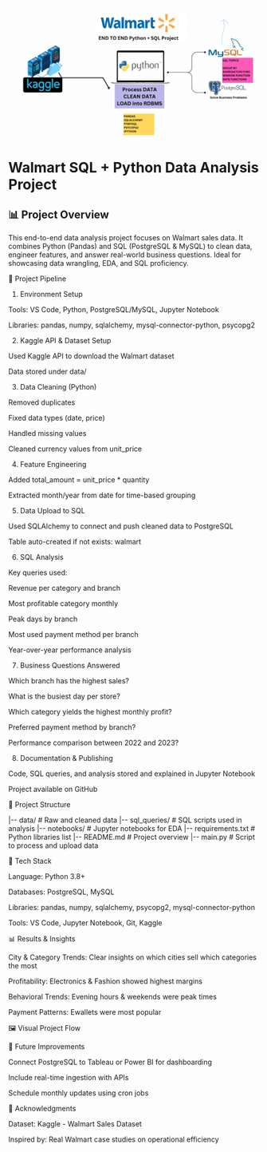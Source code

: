 ![Walmart Project Diagram](Walmart%20Project.png)

# Walmart SQL + Python Data Analysis Project

## 📊 Project Overview


This end-to-end data analysis project focuses on Walmart sales data. It combines Python (Pandas) and SQL (PostgreSQL & MySQL) to clean data, engineer features, and answer real-world business questions. Ideal for showcasing data wrangling, EDA, and SQL proficiency.

🔄 Project Pipeline

1. Environment Setup

Tools: VS Code, Python, PostgreSQL/MySQL, Jupyter Notebook

Libraries: pandas, numpy, sqlalchemy, mysql-connector-python, psycopg2

2. Kaggle API & Dataset Setup

Used Kaggle API to download the Walmart dataset

Data stored under data/

3. Data Cleaning (Python)

Removed duplicates

Fixed data types (date, price)

Handled missing values

Cleaned currency values from unit_price

4. Feature Engineering

Added total_amount = unit_price * quantity

Extracted month/year from date for time-based grouping

5. Data Upload to SQL

Used SQLAlchemy to connect and push cleaned data to PostgreSQL

Table auto-created if not exists: walmart

6. SQL Analysis

Key queries used:

Revenue per category and branch

Most profitable category monthly

Peak days by branch

Most used payment method per branch

Year-over-year performance analysis

7. Business Questions Answered

Which branch has the highest sales?

What is the busiest day per store?

Which category yields the highest monthly profit?

Preferred payment method by branch?

Performance comparison between 2022 and 2023?

8. Documentation & Publishing

Code, SQL queries, and analysis stored and explained in Jupyter Notebook

Project available on GitHub

📃 Project Structure

|-- data/                     # Raw and cleaned data
|-- sql_queries/              # SQL scripts used in analysis
|-- notebooks/                # Jupyter notebooks for EDA
|-- requirements.txt          # Python libraries list
|-- README.md                 # Project overview
|-- main.py                   # Script to process and upload data

🔢 Tech Stack

Language: Python 3.8+

Databases: PostgreSQL, MySQL

Libraries: pandas, numpy, sqlalchemy, psycopg2, mysql-connector-python

Tools: VS Code, Jupyter Notebook, Git, Kaggle

📊 Results & Insights

City & Category Trends: Clear insights on which cities sell which categories the most

Profitability: Electronics & Fashion showed highest margins

Behavioral Trends: Evening hours & weekends were peak times

Payment Patterns: Ewallets were most popular

🖼️ Visual Project Flow



🚀 Future Improvements

Connect PostgreSQL to Tableau or Power BI for dashboarding

Include real-time ingestion with APIs

Schedule monthly updates using cron jobs

📄 Acknowledgments

Dataset: Kaggle - Walmart Sales Dataset

Inspired by: Real Walmart case studies on operational efficiency

